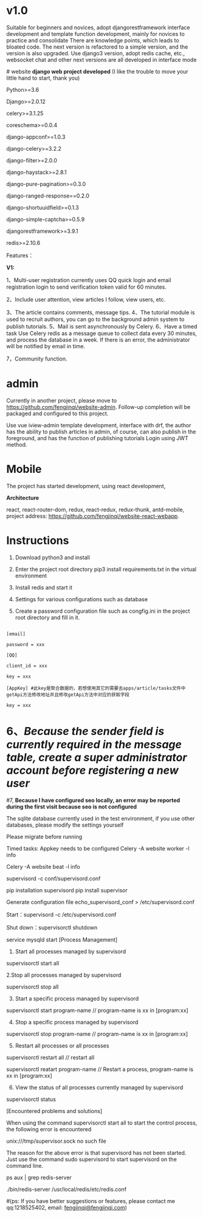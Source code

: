 # v1.0

Suitable for beginners and novices, adopt djangorestframework interface development and template function development, mainly for novices to practice and consolidate
There are knowledge points, which leads to bloated code. The next version is refactored to a simple version, and the version is also upgraded. Use django3 version, adopt redis cache, etc., websocket chat and other next versions are all developed in interface mode


﻿# website
**django web project developed**
(I like the trouble to move your little hand to start, thank you)

Python>=3.6

Django>=2.0.12


celery>=3.1.25

coreschema>=0.0.4

django-appconf>=1.0.3

django-celery>=3.2.2

django-filter>=2.0.0

django-haystack>=2.8.1

django-pure-pagination>=0.3.0

django-ranged-response==0.2.0

django-shortuuidfield>=0.1.3

django-simple-captcha>=0.5.9

djangorestframework>=3.9.1

redis>=2.10.6



Features：

**V1:**

1、Multi-user registration currently uses QQ quick login and email registration login to send verification token valid for 60 minutes.

2、Include user attention, view articles I follow, view users, etc.

3、The article contains comments, message tips.
4、The tutorial module is used to recruit authors, you can go to the background admin system to publish tutorials.
5、Mail is sent asynchronously by Celery.
6、Have a timed task Use Celery redis as a message queue to collect data every 30 minutes, and process the database in a week. If there is an error, the administrator will be notified by email in time.

7，Community function.
# admin
Currently in another project, please move to https://github.com/fengjinqi/website-admin. Follow-up completion will be packaged and configured to this project.

Use vue iview-admin template development, interface with drf, the author has the ability to publish articles in admin, of course, can also publish in the foreground, and has the function of publishing tutorials
Login using JWT method.

# Mobile
The project has started development, using react development,

**Architecture**

react, react-router-dom, redux, react-redux, redux-thunk, antd-mobile, project address: https://github.com/fengjinqi/website-react-webapp.
# Instructions

1. Download python3 and install

2. Enter the project root directory pip3 install requirements.txt in the virtual environment

3. Install redis and start it

4. Settings for various configurations such as database

5. Create a password configuration file such as congfig.ini in the project root directory and fill in it.
```cython

[email]

password = xxx

[QQ]

client_id = xxx

key = xxx

[AppKey] #此key是聚合数据的，若想使用其它的需要去apps/article/tasks文件中getApi方法修改地址并且修改getApi方法中对应的获取字段

key = xxx
```
# 6、***Because the sender field is currently required in the message table, create a super administrator account before registering a new user***

#7, **Because I have configured seo locally, an error may be reported during the first visit because seo is not configured**

The sqlite database currently used in the test environment, if you use other databases, please modify the settings yourself

Please migrate before running

Timed tasks: Appkey needs to be configured
Celery -A website worker -l info

Celery -A website beat -l info

supervisord -c conf/supervisord.conf

pip installation supervisord
pip install supervisor



Generate configuration file
echo_supervisord_conf > /etc/supervisord.conf



Start：supervisord -c /etc/supervisord.conf


Shut down：supervisorctl shutdown



service mysqld start
[Process Management]

1. Start all processes managed by supervisord

supervisorctl start all

2.Stop all processes managed by supervisord

supervisorctl stop all

3. Start a specific process managed by supervisord

supervisorctl start program-name // program-name is xx in [program:xx]

4. Stop a specific process managed by supervisord

supervisorctl stop program-name // program-name is xx in [program:xx]

5. Restart all processes or all processes

supervisorctl restart all // restart all

supervisorctl reatart program-name // Restart a process, program-name is xx in [program:xx]

6. View the status of all processes currently managed by supervisord

supervisorctl status

[Encountered problems and solutions]

When using the command supervisorctl start all to start the control process, the following error is encountered

unix:///tmp/supervisor.sock no such file

The reason for the above error is that supervisord has not been started. Just use the command sudo supervisord to start supervisord on the command line.


ps aux | grep redis-server

./bin/redis-server /usr/local/redis/etc/redis.conf

#(ps: If you have better suggestions or features, please contact me qq:1218525402, email: fengjinqi@fengjinqi.com)

